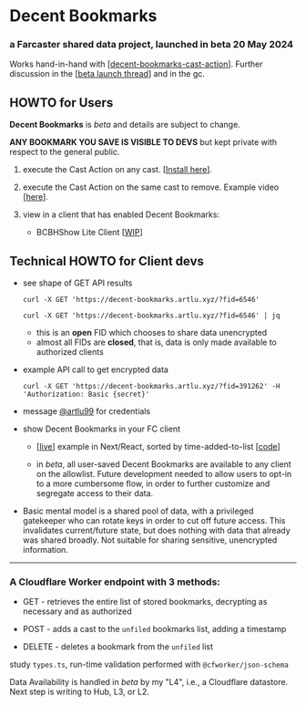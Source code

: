 # Decent Bookmarks

### a Farcaster shared data project, launched in beta 20 May 2024

Works hand-in-hand with [[decent-bookmarks-cast-action](https://github.com/artlu99/decent-bookmarks-cast-action)]. Further discussion in the [[beta launch thread](https://www.supercast.xyz/c/0x0706ea2903a950e7470142fb95451191eec7fe84)]
 and in the gc.

## HOWTO for Users

**Decent Bookmarks** is *beta* and details are subject to change.

**ANY BOOKMARK YOU SAVE IS VISIBLE TO DEVS** but kept private with respect to the general public.

1. execute the Cast Action on any cast. [[Install here](https://warpcast.com/artlu/0x732f2bd1)].
2. execute the Cast Action on the same cast to remove. Example video [[here](https://warpcast.com/artlu/0x7f2c3cb8)].
3. view in a client that has enabled Decent Bookmarks:
   
   - BCBHShow Lite Client [[WIP](https://client-bcbhshow.artlu.xyz)]
   
## Technical HOWTO for Client devs

- see shape of GET API results

   ```
  curl -X GET 'https://decent-bookmarks.artlu.xyz/?fid=6546'
   ```

	 ```
  curl -X GET 'https://decent-bookmarks.artlu.xyz/?fid=6546' | jq
   ```

	- this is an **open** FID which chooses to share data unencrypted
	- almost all FIDs are **closed**, that is, data is only made available to authorized clients
   
- example API call to get encrypted data
  
	 ```
	curl -X GET 'https://decent-bookmarks.artlu.xyz/?fid=391262' -H 'Authorization: Basic {secret}'
	 ```

- message [@artlu99](https://t.me/artlu99) for credentials
    
- show Decent Bookmarks in your FC client
	-  [[live](https://client-bcbhshow.artlu.xyz)] example in Next/React, sorted by time-added-to-list [[code](https://github.com/artlu99/pinata-lite-client/blob/main/components/bookmarks.tsx)]

	-  in *beta*, all user-saved Decent Bookmarks are available to any client on the allowlist. Future development needed to allow users to opt-in to a more cumbersome flow, in order to further customize and segregate access to their data.
 
 -    Basic mental model is a shared pool of data, with a privileged gatekeeper who can rotate keys in order to cut off future access. This invalidates current/future state, but does nothing with data that already was shared broadly. Not suitable for sharing sensitive, unencrypted information.
  
---
	
 ### A Cloudflare Worker endpoint with 3 methods:

- GET - retrieves the entire list of stored bookmarks, decrypting as necessary and as authorized

- POST - adds a cast to the `unfiled` bookmarks list, adding a timestamp

- DELETE - deletes a bookmark from the `unfiled` list

study `types.ts`, run-time validation performed with `@cfworker/json-schema`

Data Availability is handled in *beta* by my "L4", i.e., a Cloudflare datastore. Next step is writing to Hub, L3, or L2.

